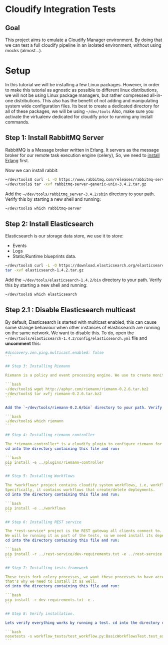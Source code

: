 Cloudify Integration Tests
==========================

## Goal

This project aims to emulate a Cloudify Manager environment.
By doing that we can test a full cloudify pipeline in an isolated environment, without using mocks (almost...).

# Setup

In this tutorial we will be installing a few Linux packages.
However, in order to make this tutorial as agnostic as possible to different linux distributions,
we will not be using Linux package managers, but rather compressed all-in-one distributions.
This also has the benefit of not adding and manipulating system wide configuration files.
Its best to create a dedicated directory for all of these packages, we will be using `~/dev/tools`
Also, make sure you activate the virtualenv dedicated for cloudify prior to running any install commands.

## Step 1: Install RabbitMQ Server

RabbitMQ is a Message broker written in Erlang. It servers as the message broker for our remote task execution engine (celery),
So, we need to [install Erlang](https://www.erlang-solutions.com/downloads/download-erlang-otp) first.

Now we can install rabbit: <br>

```bash
~/dev/tools$ curl -L -O https://www.rabbitmq.com/releases/rabbitmq-server/v3.4.2/rabbitmq-server-generic-unix-3.4.2.tar.gz
~/dev/tools$ tar -xvf rabbitmq-server-generic-unix-3.4.2.tar.gz
```

Add the `~/dev/tools/rabbitmq_server-3.4.2/sbin` directory to your path. Verify this by starting a new shell and running: <br>

```bash
~/dev/tools$ which rabbitmq-server
```

## Step 2: Install Elasticsearch

Elasticsearch is our storage data store, we use it to store:

- Events
- Logs
- Static/Runtime blueprints data.

```bash
~/dev/tools$ curl -L -O https://download.elasticsearch.org/elasticsearch/elasticsearch/elasticsearch-1.4.2.tar.gz
tar -xvf elasticsearch-1.4.2.tar.gz
```

Add the `~/dev/tools/elasticsearch-1.4.2/bin` directory to your path. Verify this by starting a new shell and running: <br>

```bash
~/dev/tools$ which elasticsearch
```

## Step 2.1 : Disable Elasticsearch multicast

By default, Elasticsearch is started with multicast enabled,
this can cause some strange behaviour when other instances of elasticsearch are running on the same network.
We want to disable this. To do, open the `~/dev/tools/elasticsearch-1.4.2/config/elasticsearch.yml` file and **uncomment** this:

````yaml
#discovery.zen.ping.multicast.enabled: false
```

## Step 3: Installing Riemann

Riemann is a policy and event processing engine. We use to create monitoring policies.

```bash
~/dev/tools$ wget http://aphyr.com/riemann/riemann-0.2.6.tar.bz2
~/dev/tools$ tar xvfj riemann-0.2.6.tar.bz2
```

Add the `~/dev/tools/riemann-0.2.6/bin` directory to your path. Verify this by starting a new shell and running: <br>

```bash
~/dev/tools$ which riemann
```

## Step 4: Installing riemann controller

The *riemann-controller* is a cloudify plugin to configure riemann for our usage.
cd into the directory containing this file and run:

```bash
pip install -e ../plugins/riemann-controller
```

## Step 5: Installing Workflows

The *workflows* project contains cloudify system workflows, i.e, workflows that we use for managerial configuration.
Specifically, it contains workflows that create/delete deployments.
cd into the directory containing this file and run:

```bash
pip install -e ../workflows
```

## Step 6: Installing REST service

The *rest-service* project is the REST gateway all clients connect to.
We will be running it as part of the tests, so we need install its dependencies.
cd into the directory containing this file and run:

```bash
pip install -r ../rest-service/dev-requirements.txt -e ../rest-service
```

## Step 7: Installing tests framework

These tests fork celery processes, we want these processes to have access to code written in the project (utility methods and such),
that's why we need to install it as well.
cd into the directory containing this file and run:

```bash
pip install -r dev-requirements.txt -e .
```

## Step 8: Verify installation.

Lets verify everything works by running a test. cd into the directory containing this file and run:

```bash
nosetests -s workflow_tests/test_workflow.py:BasicWorkflowsTest.test_execute_operation
```
